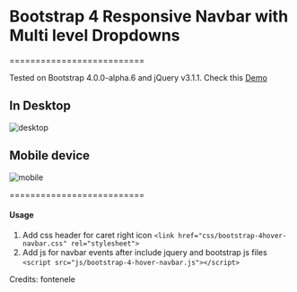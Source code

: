 # Bootstrap 4 Responsive Navbar with Multi level Dropdowns
==========================


Tested on Bootstrap 4.0.0-alpha.6 and jQuery v3.1.1. Check this [Demo](https://bootstrapthemes.co/demo/resource/bootstrap-4-multi-dropdown-navbar/)


## In Desktop
![desktop](https://raw.githubusercontent.com/bootstrapthemesco/bootstrap-4-multi-dropdown-navbar/master/desktop.png)


## Mobile device
![mobile](https://raw.githubusercontent.com/bootstrapthemesco/bootstrap-4-multi-dropdown-navbar/master/mobile.png)


==========================

<h4>Usage</h4>

1. Add css header for caret right icon ```<link href="css/bootstrap-4hover-navbar.css" rel="stylesheet">```
2. Add js for navbar events after include jquery and bootstrap js files ```<script src="js/bootstrap-4-hover-navbar.js"></script>```



Credits: fontenele
